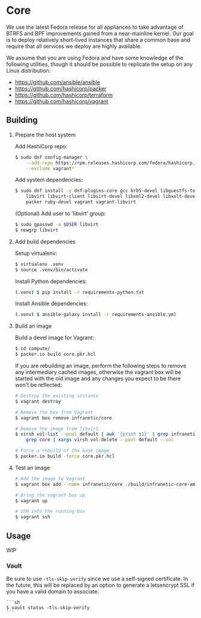 Core
==========

We use the latest Fedora release for all appliances to take advantage of BTRFS
and BPF improvements gained from a near-mainline kernel. Our goal is to deploy
relatively short-lived instances that share a common base and require that all
services we deploy are highly available.

We assume that you are using Fedora and have some knowledge of the following
utilities, though it should be possible to replicate the setup on any Linux
distribution:

* https://github.com/ansible/ansible
* https://github.com/hashicorp/packer
* https://github.com/hashicorp/terraform
* https://github.com/hashicorp/vagrant


Building
----------

1. Prepare the host system

    Add HashiCorp repo:

    ```sh
    $ sudo dnf config-manager \
        --add-repo https://rpm.releases.hashicorp.com/fedora/hashicorp.repo \
        --exclude vagrant*
    ```

    Add system dependencies:

    ```sh
    $ sudo dnf install -y dnf-plugins-core gcc krb5-devel libguestfs-tools-c \
        libvirt libvirt-client libvirt-devel libxml2-devel libxslt-devel make \
        packer ruby-devel vagrant vagrant-libvirt
    ```

    (Optional) Add user to 'libvirt' group:

    ```sh
    $ sudo gpasswd -a $USER libvirt
    $ newgrp libvirt
    ```

2. Add build dependencies

    Setup virtualenv:

    ```sh
    $ virtualenv .venv
    $ source .venv/bin/activate
    ```

    Install Python dependencies:
    ```sh
    (.venv) $ pip install -r requirements-python.txt
    ```

    Install Ansible dependencies:

    ```sh
    (.venv) $ ansible-galaxy install -r requirements-ansible.yml
    ```

3. Build an image

    Build a devel image for Vagrant:

    ```sh
    $ cd compute/
    $ packer.io build core.pkr.hcl
    ```

    If you are rebuilding an image, perform the following steps to remove any
    intermediary cached images, otherwise the vagrant box will be started with
    the old image and any changes you expect to be there won't be reflected:

    ```sh
    # Destroy the existing instance
    $ vagrant destroy

    # Remove the box from Vagrant
    $ vagrant box remove infranetic/core

    # Remove the image from libvirt
    $ virsh vol-list --pool default | awk '{print $1}' | grep infranetic |
        grep core | xargs virsh vol-delete --pool default --vol

    # Force a rebuild of the base image
    $ packer.io build -force core.pkr.hcl
    ```

4. Test an image

    ```sh
    # Add the image to Vagrant
    $ vagrant box add --name infranetic/core ./build/infranetic-core-amd64.box

    # Bring the vagrant box up
    $ vagrant up

    # SSH into the running box
    $ vagrant ssh
    ```


Usage
----------
WIP

### Vault
Be sure to use `-tls-skip-verify` since we use a self-signed certificate. In
the future, this will be replaced by an option to generate a letsencrypt SSL if
you have a valid domain to associate.

	```sh
	$ vault status -tls-skip-verify
	```
